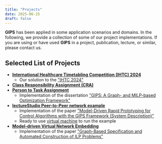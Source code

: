 ```yaml
---
title: "Projects"
date: 2025-06-25
draft: false
---
```


**GIPS** has been applied in some application scenarios and domains.
In the following, we provide a collection of some of our project implementations.
If you are using or have used **GIPS** in a project, publication, lecture, or similar, please contact us.

## Selected List of Projects

<!-- TODO: add our implementation of the INRC 1 -->
- [**International Healthcare Timetabling Competition (IHTC) 2024**](https://github.com/Echtzeitsysteme/gips-ihtc-2024-submission)
  - Our solution to the ["IHTC 2024"](https://ihtc2024.github.io/)
- [**Class Responsibility Assignment (CRA)**](https://github.com/Echtzeitsysteme/gips-examples/tree/main/architecture.cra.gipssolution) <!-- TODO: add extended ICGT 2024 paper here -->
- [**Person to Task Assignment**](https://github.com/Echtzeitsysteme/gips-examples)
  - Implementation of the dissertation ["GIPS: A Graph- and MILP-based Optimization Framework"](https://tuprints.ulb.tu-darmstadt.de/30156/)
- [**lectureStudio Peer-to-Peer network example**](https://github.com/Echtzeitsysteme/gips-gcm-2023-example)
  - Implementation of the paper ["Model-Driven Rapid Prototyping for Control Algorithms with the GIPS Framework (System Description)"](https://dx.doi.org/10.4204/EPTCS.417.9)
  - Ready to use [virtual machine](https://github.com/Echtzeitsysteme/gips-gcm-2023-artifact-vm) to run the example
- [**Model-driven Virtual Network Embedding**](https://github.com/Echtzeitsysteme/gips-examples/tree/main/org.emoflon.gips.gipsl.examples.mdvne)
  - Implementation of the paper ["Graph-Based Specification and Automated Construction of ILP Problems"](https://arxiv.org/abs/2212.11629v2)
